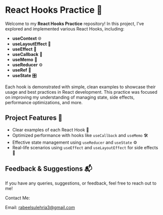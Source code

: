 # **React Hooks Practice** 🎯

Welcome to my **React Hooks Practice** repository! In this project, I've explored and implemented various React Hooks, including:

- **useContext** 🌐
- **useLayoutEffect** 🧩
- **useEffect** 🔄
- **useCallback** 🔁
- **useMemo** 🧠
- **useReducer** ⚙️
- **useRef** 🔗
- **useState** 🎛️

Each hook is demonstrated with simple, clean examples to showcase their usage and best practices in React development. This practice was focused on improving my understanding of managing state, side effects, performance optimizations, and more.

## **Project Features** 🚀

- Clear examples of each React Hook 📝
- Optimized performance with hooks like `useCallback` and `useMemo` 🛠️
- Effective state management using `useReducer` and `useState` ⚙️
- Real-life scenarios using `useEffect` and `useLayoutEffect` for side effects 🔄

## **Feedback & Suggestions** 📬
If you have any queries, suggestions, or feedback, feel free to reach out to me!

Contact Me:

Email: rabeelsulehria3@gmail.com